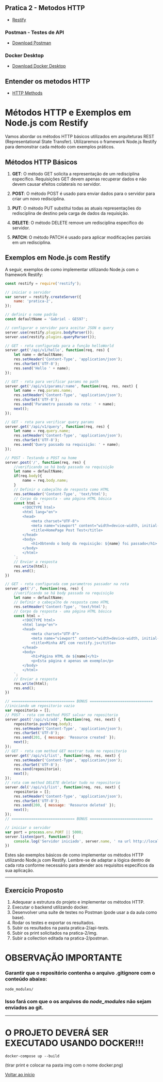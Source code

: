 ## Pratica 2 - Metodos HTTP

- [Restify](http://restify.com/)

### Postman - Testes de API
- [Download Postman](https://www.postman.com/downloads/)

### Docker Desktop
- [Download Docker Desktop](https://www.docker.com/products/docker-desktop/)

## Entender os metodos HTTP
- [HTTP Methods](https://www.restapitutorial.com/lessons/httpmethods.html)

# Métodos HTTP e Exemplos em Node.js com Restify

Vamos abordar os métodos HTTP básicos utilizados em arquiteturas REST (Representational State Transfer). Utilizaremos o framework Node.js Restify para demonstrar cada método com exemplos práticos.

## Métodos HTTP Básicos

1. **GET**: O método GET solicita a representação de um redisciplina específico. Requisições GET devem apenas recuperar dados e não devem causar efeitos colaterais no servidor.

2. **POST**: O método POST é usado para enviar dados para o servidor para criar um novo redisciplina.

3. **PUT**: O método PUT substitui todas as atuais representações do redisciplina de destino pela carga de dados da requisição.

4. **DELETE**: O método DELETE remove um redisciplina específico do servidor.

5. **PATCH**: O método PATCH é usado para aplicar modificações parciais em um redisciplina.

## Exemplos em Node.js com Restify

A seguir, exemplos de como implementar utilizando Node.js com o framework Restify:

```javascript
const restify = require('restify');

// iniciar o servidor
var server = restify.createServer({
    name: 'pratica-2',
});

// definir o nome padrão
const defaultName = 'Gabriel - GES97';

// configurar o servidor para aceitar JSON e query
server.use(restify.plugins.bodyParser());
server.use(restify.plugins.queryParser());

// GET - rota configurada para a função helloWorld
server.get('/api/v1/hello', function(req, res) {
    let name = defaultName;
    res.setHeader('Content-Type', 'application/json');
    res.charSet('UTF-8');
    res.send('Hello ' + name);
});

// GET - rota para verificar params no path
server.get('/api/v1/params/:name', function(req, res, next) {
    let name = req.params.name;
    res.setHeader('Content-Type', 'application/json');
    res.charSet('UTF-8');
    res.send('Parametro passado na rota: ' + name);
    next();
});

// GET - rota para verificar query params
server.get('/api/v1/query', function(req, res) {
    let name = req.query.name;
    res.setHeader('Content-Type', 'application/json');
    res.charSet('UTF-8');
    res.send('Query passado na requisição: ' + name);
});

// POST - Testando o POST na home
server.post('/', function(req, res) {
    //verificando se há body passado na requisição
    let name = defaultName;
    if(req.body){
        name = req.body.name;
    }
    // Definir o cabeçalho de resposta como HTML
    res.setHeader('Content-Type', 'text/html');
    // Corpo da resposta - uma página HTML básica
    const html = `
        <!DOCTYPE html>
        <html lang="en">
        <head>
            <meta charset="UTF-8">
            <meta name="viewport" content="width=device-width, initial-scale=1.0">
            <title>HomePage Post Test</title>
        </head>
        <body>
            <h1>Obtendo o body da requisição: ${name} foi passado</h1>
        </body>
        </html>
    `;
    // Enviar a resposta
    res.write(html);
    res.end();
})

// GET - rota configurada com parametros passador na rota
server.get('/', function(req, res) {
    //verificando se há body passado na requisição
    let name = defaultName;
    // Definir o cabeçalho de resposta como HTML
    res.setHeader('Content-Type', 'text/html');
    // Corpo da resposta - uma página HTML básica
    const html = `
        <!DOCTYPE html>
        <html lang="en">
        <head>
            <meta charset="UTF-8">
            <meta name="viewport" content="width=device-width, initial-scale=1.0">
            <title>Minha API com restify.js</title>
        </head>
        <body>
            <h1>Página HTML de ${name}</h1>
            <p>Esta página é apenas um exemplo</p>
        </body>
        </html>
    `;
    // Enviar a resposta
    res.write(html);
    res.end();
})

// ============================= BONUS =============================
//iniciando um repositorio vazio
var repositorio = [];
// POST - rota com method POST salvar no repositorio
server.post('/api/v1/add', function(req, res, next) {
    repositorio.push(req.body);
    res.setHeader('Content-Type', 'application/json');
    res.charSet('UTF-8');
    res.send(201, { message: 'Resource created' });
    next();
});
// GET - rota com method GET mostrar tudo no repositorio
server.get('/api/v1/list', function(req, res, next) {
    res.setHeader('Content-Type', 'application/json');
    res.charSet('UTF-8');
    res.send(repositorio);
    next();
});
// rota com method DELETE deletar tudo no repositorio
server.del('/api/v1/list', function(req, res, next) {
    repositorio = [];
    res.setHeader('Content-Type', 'application/json');
    res.charSet('UTF-8');
    res.send(200, { message: 'Resource deleted' });
    next();
});
// ============================= BONUS =============================

// iniciar o servidor
var port = process.env.PORT || 5000;
server.listen(port, function() {
    console.log('Servidor iniciado', server.name, ' na url http://localhost:' + port);
})


```
Estes são exemplos básicos de como implementar os métodos HTTP utilizando Node.js com Restify. Lembre-se de adaptar a lógica dentro de cada rota conforme necessário para atender aos requisitos específicos da sua aplicação.

---

## Exercício Proposto

1. Adequear a estrutura do projeto e implementar os métodos HTTP.
2. Executar o backend utilizando docker.
3. Desenvolver uma suíte de testes no Postman (pode usar a da aula como base).
4. Rodar os testes e exportar os resultados.
5. Subir os resultados na pasta pratica-2/api-tests.
6. Subir os print solicitados na pratica-2/img.
7. Subir a collection editada na pratica-2/postman.


# OBSERVAÇÃO IMPORTANTE
### Garantir que o repositório contenha o arquivo .gitignore com o conteúdo abaixo:
```git
node_modules/
```
### Isso fará com que o os arquivos do *_node_modules_* não sejam enviados ao git.
---
# O PROJETO DEVERÁ SER EXECUTADO USANDO DOCKER!!!
```
docker-compose up --build
``` 
(tirar print e colocar na pasta img com o nome docker.png)

[Voltar ao início](../../../README.md)